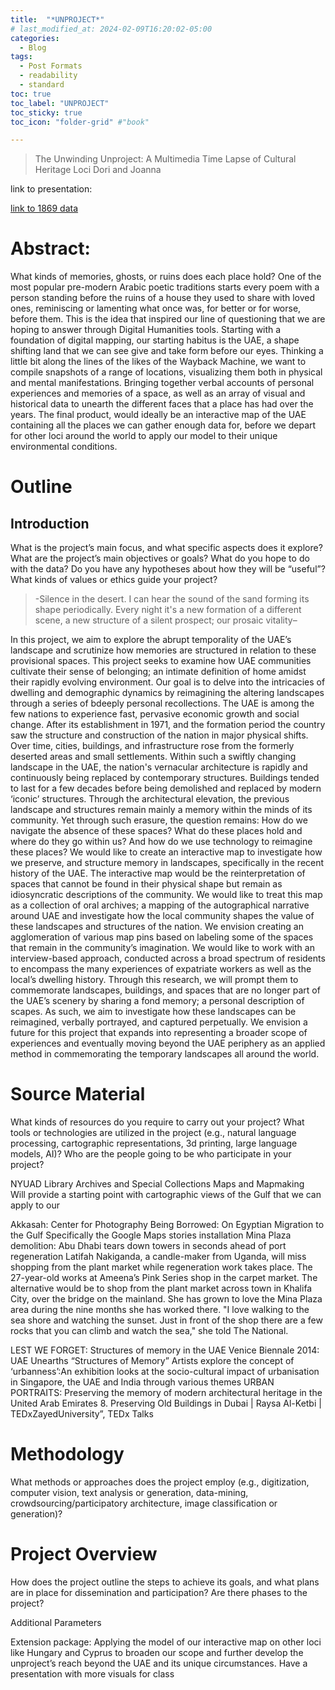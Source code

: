 ```yaml
---
title:  "*UNPROJECT*"
# last_modified_at: 2024-02-09T16:20:02-05:00
categories:
  - Blog
tags:
  - Post Formats
  - readability
  - standard
toc: true
toc_label: "UNPROJECT"
toc_sticky: true
toc_icon: "folder-grid" #"book"

---
```



>The Unwinding Unproject: A Multimedia Time Lapse of Cultural Heritage Loci
Dori and Joanna

link to presentation:

[link to 1869 data](https://docs.google.com/presentation/d/1V4G77oIw5dQHSeEyVFlULSI-1sO89huToq6gKspmcBI/edit?usp=sharing)

# Abstract: 

What kinds of memories, ghosts, or ruins does each place hold? One of the most popular pre-modern Arabic poetic traditions starts every poem with a person standing before the ruins of a house they used to share with loved ones, reminiscing or lamenting what once was, for better or for worse, before them. This is the idea that inspired our line of questioning that we are hoping to answer through Digital Humanities tools. Starting with a foundation of digital mapping, our starting habitus is the UAE, a shape shifting land that we can see give and take form before our eyes. Thinking a little bit along the lines of the likes of the Wayback Machine, we want to compile snapshots of a range of locations, visualizing them both in physical and mental manifestations. Bringing together verbal accounts of personal experiences and memories of a space, as well as an array of visual and historical data to unearth the different faces that a place has had over the years. The final product, would ideally be an interactive map of the UAE containing all the places we can gather enough data for, before we depart for other loci around the world to apply our model to their unique environmental conditions. 


# Outline

## Introduction


What is the project’s main focus, and what specific aspects does it explore?
What are the project’s main objectives or goals? What do you hope to do with the data? Do you have any hypotheses about how they will be “useful”?
What kinds of values or ethics guide your project?


>-Silence in the desert. I can hear the sound of the sand forming its shape periodically. Every night it's a new formation of a different scene, a new structure of a silent prospect; our prosaic vitality–


In this project, we aim to explore the abrupt temporality of the UAE’s landscape and scrutinize how memories are structured in relation to these provisional spaces. This project seeks to examine how UAE communities cultivate their sense of belonging; an intimate definition of home amidst their rapidly evolving environment. Our goal is to delve into the intricacies of dwelling and demographic dynamics by reimagining the altering landscapes through a series of bdeeply personal recollections.
The UAE is among the few nations to experience fast, pervasive economic growth and social change. After its establishment in 1971, and the formation period the country saw the structure and construction of the nation in major physical shifts. Over time, cities, buildings, and infrastructure rose from the formerly deserted areas and small settlements. Within such a swiftly changing landscape in the UAE, the nation's vernacular architecture is rapidly and continuously being replaced by contemporary structures. Buildings tended to last for a few decades before being demolished and replaced by modern ‘iconic’ structures. Through the architectural elevation, the previous landscape and structures remain mainly a memory within the minds of its community. Yet through such erasure, the question remains: 
How do we navigate the absence of these spaces?  What do these places hold and where do they go within us?  And how do we use technology to reimagine these places? We would like to create an interactive map to investigate how we preserve, and structure memory in landscapes, specifically in the recent history of the UAE.
 The interactive map would be the reinterpretation of spaces that cannot be found in their physical shape but remain as idiosyncratic descriptions of the community.  We would like to treat this map as a collection of oral archives; a mapping of the autographical narrative around UAE and investigate how the local community shapes the value of these landscapes and structures of the nation. 
We envision creating an agglomeration of various map pins based on labeling some of the spaces that remain in the community’s imagination.  We would like to work with an interview-based approach, conducted across a broad spectrum of residents to encompass the many experiences of expatriate workers as well as the local’s dwelling history. Through this research, we will prompt them to commemorate landscapes, buildings, and spaces that are no longer part of the UAE’s scenery by sharing a fond memory; a personal description of scapes. As such, we aim to investigate how these landscapes can be reimagined, verbally portrayed, and captured perpetually.
We envision a future for this project that expands into representing a broader scope of experiences and eventually moving beyond the UAE periphery as an applied method in commemorating the temporary landscapes all around the world. 




# Source Material


What kinds of resources do you require to carry out your project? What tools or technologies are utilized in the project (e.g., natural language processing, cartographic representations, 3d printing, large language models, AI)? Who are the people going to be who participate in your project? 

NYUAD Library Archives and Special Collections 
Maps and Mapmaking  
Will provide a starting point with cartographic views of the Gulf that we can apply to our


Akkasah: Center for Photography
Being Borrowed: On Egyptian Migration to the Gulf
Specifically the Google Maps stories installation
Mina Plaza demolition: Abu Dhabi tears down towers in seconds ahead of port regeneration
Latifah Nakiganda, a candle-maker from Uganda, will miss shopping from the plant market while regeneration work takes place.
The 27-year-old works at Ameena’s Pink Series shop in the carpet market.
The alternative would be to shop from the plant market across town in Khalifa City, over the bridge on the mainland. She has grown to love the Mina Plaza area during the nine months she has worked there.
"I love walking to the sea shore and watching the sunset. Just in front of the shop there are a few rocks that you can climb and watch the sea," she told The National.


LEST WE FORGET:  Structures of memory in the UAE
Venice Biennale 2014: UAE Unearths “Structures of Memory”
Artists explore the concept of ‘urbanness’:An exhibition looks at the socio-cultural impact of urbanisation in Singapore, the UAE and India through various themes
 URBAN PORTRAITS: Preserving the memory of modern architectural heritage in the United Arab Emirates
 8. Preserving Old Buildings in Dubai | Raysa Al-Ketbi | TEDxZayedUniversity”, TEDx Talks



# Methodology 

What methods or approaches does the project employ (e.g., digitization, computer vision, text analysis or generation, data-mining, crowdsourcing/participatory architecture, image classification or generation)?

# Project Overview

How does the project outline the steps to achieve its goals, and what plans are in place for dissemination and participation? Are there phases to the project?

Additional Parameters

Extension package: Applying the model of our interactive map on other loci like Hungary and Cyprus to broaden our scope and further develop the unproject’s reach beyond the UAE and its unique circumstances.
Have a presentation with more visuals for class
